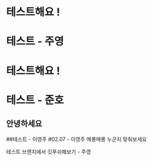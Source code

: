 # 테스트해요 !

# 테스트 - 주영

# 테스트해요 !

# 테스트 - 준호
## 안녕하세요

##테스트 - 이영주 
#02.07 - 이영주 
메롱메롱 누군지 맞춰보세요

테스트 브랜치에서 깃푸쉬해보기 - 주영